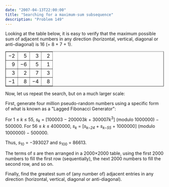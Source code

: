 ```yaml
---
date: "2007-04-13T22:00:00"
title: "Searching for a maximum-sum subsequence"
description: "Problem 149"
---
```


<p>Looking at the table below, it is easy to verify that the maximum possible sum of adjacent numbers in any direction (horizontal, vertical, diagonal or anti-diagonal) <span style="white-space:nowrap;">is 16 (= 8 + 7 + 1).</span></p>
<div style="text-align:center;">
<table border="1" cellpadding="6" cellspacing="0" style="margin:auto;"><tbody align="right"><tr><td>−2</td><td>5</td><td>3</td><td>2</td></tr><tr><td>9</td><td>−6</td><td>5</td><td>1</td></tr><tr><td>3</td><td>2</td><td>7</td><td>3</td></tr><tr><td>−1</td><td>8</td><td>−4</td><td>  8</td></tr></tbody></table></div>
<p>Now, let us repeat the search, but on a much larger scale:</p>
<p>First, generate four million pseudo-random numbers using a specific form of what is known as a "Lagged Fibonacci Generator":</p>
<p>For 1 ≤ <i>k</i> ≤ 55, <i>s</i><sub><i>k</i></sub> = [100003 − 200003<i>k</i> + 300007<i>k</i><sup>3</sup>] (modulo 1000000) − 500000.
For 56 ≤ <i>k</i> ≤ 4000000, <i>s</i><sub><i>k</i></sub> = [<i>s</i><sub><i>k−24</i></sub> + <i>s</i><sub><i>k−55</i></sub> + 1000000] (modulo 1000000) − 500000.</p>
<p>Thus, <i>s</i><sub>10</sub> = −393027 and <i>s</i><sub>100</sub> = 86613.</p>
<p>The terms of <i>s</i> are then arranged in a 2000×2000 table, using the first 2000 numbers to fill the first row (sequentially), the next 2000 numbers to fill the second row, and so on.</p>
<p>Finally, find the greatest sum of (any number of) adjacent entries in any direction (horizontal, vertical, diagonal or anti-diagonal).</p>


